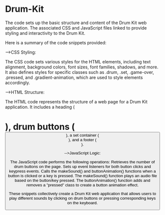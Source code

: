 # Drum-Kit

The code sets up the basic structure and content of the Drum Kit web application. The associated CSS and JavaScript files linked to provide styling and interactivity to the Drum Kit.

Here is a summary of the code snippets provided:

-->CSS Styling:

The CSS code sets various styles for the HTML elements, including text alignment, background colors, font sizes, font families, shadows, and more. It also defines styles for specific classes such as .drum, .set, .game-over, .pressed, and .gradient-animation, which are used to style elements accordingly.

-->HTML Structure:

The HTML code represents the structure of a web page for a Drum Kit application. It includes a heading (<h1>), drum buttons (<button>), a set container (<div class="set">), and a footer (<footer>).

-->JavaScript Logic:

The JavaScript code performs the following operations:
Retrieves the number of drum buttons on the page.
Sets up event listeners for both button clicks and keypress events.
Calls the makeSound() and buttonAnimation() functions when a button is clicked or a key is pressed.
The makeSound() function plays an audio file based on the button/key pressed.
The buttonAnimation() function adds and removes a "pressed" class to create a button animation effect.

These snippets collectively create a Drum Kit web application that allows users to play different sounds by clicking on drum buttons or pressing corresponding keys on the keyboard.
